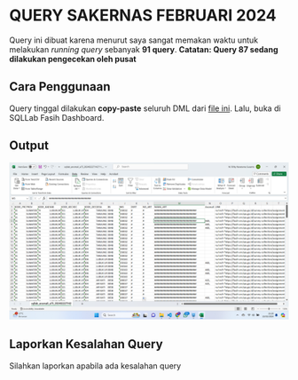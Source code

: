 # QUERY SAKERNAS FEBRUARI 2024
Query ini dibuat karena menurut saya sangat memakan waktu untuk melakukan *running query* sebanyak **91 query**.
**Catatan: Query 87 sedang dilakukan pengecekan oleh pusat**

## Cara Penggunaan
Query tinggal dilakukan **copy-paste** seluruh DML dari [file ini](https://github.com/narahunter13/query-anomali-sakernas/blob/master/query_cumulative_anomaly.sql). Lalu, buka di SQLLab Fasih Dashboard.

## Output
![Output](https://github.com/narahunter13/query-anomali-sakernas/blob/master/screen.png)

## Laporkan Kesalahan Query
Silahkan laporkan apabila ada kesalahan query